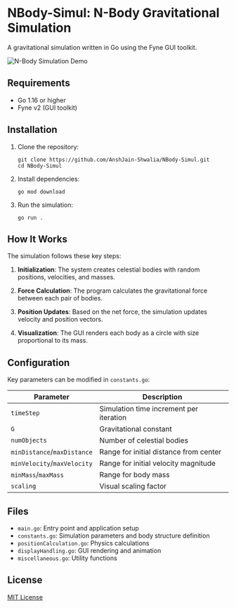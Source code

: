 # NBody-Simul: N-Body Gravitational Simulation

A gravitational simulation written in Go using the Fyne GUI toolkit.

![N-Body Simulation Demo](https://github.com/AnshJain-Shwalia/NBody-Simul/blob/main/demo.gif)

## Requirements

- Go 1.16 or higher
- Fyne v2 (GUI toolkit)

## Installation

1. Clone the repository:
   ```
   git clone https://github.com/AnshJain-Shwalia/NBody-Simul.git
   cd NBody-Simul
   ```

2. Install dependencies:
   ```
   go mod download
   ```

3. Run the simulation:
   ```
   go run .
   ```

## How It Works

The simulation follows these key steps:

1. **Initialization**: The system creates celestial bodies with random positions, velocities, and masses.

2. **Force Calculation**: The program calculates the gravitational force between each pair of bodies.

3. **Position Updates**: Based on the net force, the simulation updates velocity and position vectors.

4. **Visualization**: The GUI renders each body as a circle with size proportional to its mass.

## Configuration

Key parameters can be modified in `constants.go`:

| Parameter | Description |
|-----------|-------------|
| `timeStep` | Simulation time increment per iteration |
| `G` | Gravitational constant |
| `numObjects` | Number of celestial bodies |
| `minDistance`/`maxDistance` | Range for initial distance from center |
| `minVelocity`/`maxVelocity` | Range for initial velocity magnitude |
| `minMass`/`maxMass` | Range for body mass |
| `scaling` | Visual scaling factor |

## Files

- `main.go`: Entry point and application setup
- `constants.go`: Simulation parameters and body structure definition
- `positionCalculation.go`: Physics calculations
- `displayHandling.go`: GUI rendering and animation
- `miscellaneous.go`: Utility functions

## License

[MIT License](LICENSE)
